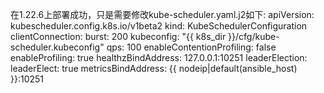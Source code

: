 在1.22.6上部署成功，只是需要修改kube-scheduler.yaml.j2如下:
apiVersion: kubescheduler.config.k8s.io/v1beta2
kind: KubeSchedulerConfiguration
clientConnection:
  burst: 200
  kubeconfig: "{{ k8s_dir }}/cfg/kube-scheduler.kubeconfig"
  qps: 100
enableContentionProfiling: false
enableProfiling: true
healthzBindAddress: 127.0.0.1:10251
leaderElection:
  leaderElect: true
metricsBindAddress: {{ nodeip|default(ansible_host) }}:10251
